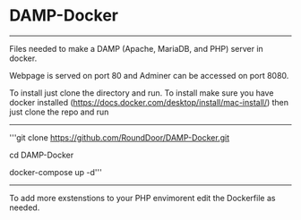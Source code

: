 # DAMP-Docker
------
Files needed to make a DAMP (Apache, MariaDB, and PHP) server in docker.

Webpage is served on port 80 and Adminer can be accessed on port 8080.

To install just clone the directory and run.
To install make sure you have docker installed (https://docs.docker.com/desktop/install/mac-install/) then just clone the repo and run

------

'''git clone https://github.com/RoundDoor/DAMP-Docker.git 

cd DAMP-Docker  

docker-compose up -d''' 

-------

To add more exstenstions to your PHP envimorent edit the Dockerfile as needed. 


